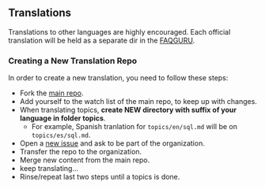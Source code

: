 
## Translations

Translations to other languages are highly encouraged. 
Each official translation will be held as a separate dir in the [FAQGURU](https://github.com/FAQGURU/FAQGURU).


### Creating a New Translation Repo

In order to create a new translation, you need to follow these steps:

* Fork the [main repo](https://github.com/FAQGURU/FAQGURU).
* Add yourself to the watch list of the main repo, to keep up with changes.
* When translating topics, **create NEW directory with suffix of your language in folder topics**.
  * For example, Spanish tranlation for `topics/en/sql.md` will be on `topics/es/sql.md`.
* Open a [new issue](https://github.com/FAQGURU/FAQGURU/issues/new) and ask to be part of the organization.
* Transfer the repo to the organization.
* Merge new content from the main repo.
* keep translating...
* Rinse/repeat last two steps until a topics is done.
